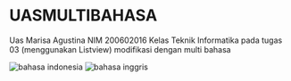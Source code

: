 # UASMULTIBAHASA
Uas Marisa Agustina 
NIM 200602016
Kelas Teknik Informatika
pada tugas 03 (menggunakan Listview) modifikasi dengan multi bahasa

![bahasa indonesia](https://user-images.githubusercontent.com/95518064/148899444-a5f63e33-2195-45c5-b1aa-7762471bc412.gif)
![bahasa inggris](https://user-images.githubusercontent.com/95518064/148899515-66e5f2ec-7f28-4633-9aeb-abd6c4799bbd.gif)

